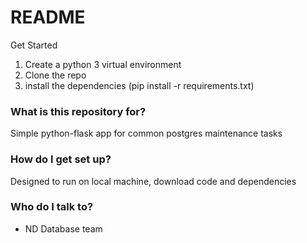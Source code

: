 # README #

Get Started
1. Create a python 3 virtual environment
2. Clone the repo
3. install the dependencies (pip install -r requirements.txt)

### What is this repository for? ###

Simple python-flask app for common postgres maintenance tasks

### How do I get set up? ###

Designed to run on local machine, download code and dependencies

### Who do I talk to? ###

* ND Database team
